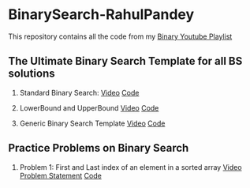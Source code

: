 # BinarySearch-RahulPandey
This repository contains all the code from my [Binary Youtube Playlist](https://www.youtube.com/playlist?list=PL-XOF8kAzhAVdv65Oi3o-VNjXzcQzVJwL)

## The Ultimate Binary Search Template for all BS solutions
1. Standard Binary Search:
[Video](https://youtu.be/ZxYuNSLo5Gg)
[Code](https://github.com/rahularity/BinarySearch-RahulPandey/blob/main/Generic%20Binary%20Search%20Template/Standard%20Binary%20Search.cpp)

2. LowerBound and UpperBound
[Video](https://youtu.be/kXu6sSMnL6A)
[Code](https://github.com/rahularity/BinarySearch-RahulPandey/blob/main/Generic%20Binary%20Search%20Template/Lower%20and%20Upper%20Bound.cpp)

3. Generic Binary Search Template
[Video](https://youtu.be/o3u-_gEUAVk)
[Code](https://github.com/rahularity/BinarySearch-RahulPandey/blob/main/Generic%20Binary%20Search%20Template/Generic%20BS%20Template.cpp)<br>


## Practice Problems on Binary Search
1. Problem 1: First and Last index of an element in a sorted array
[Video](https://youtu.be/LsVgsor5tZ0)
[Problem Statement](https://leetcode.com/problems/find-first-and-last-position-of-element-in-sorted-array/)
[Code](https://github.com/rahularity/BinarySearch-RahulPandey/blob/main/Problem1:%20First%20and%20Last%20Index%20of%20an%20element%20in%20sorted%20array.cpp)
